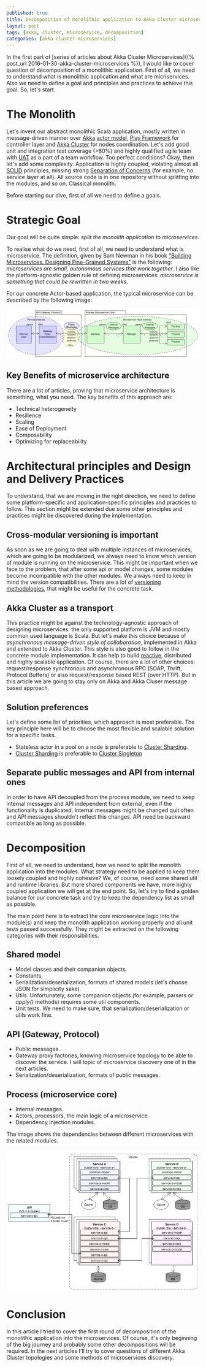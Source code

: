 ```yaml
---
published: true
title: Decomposition of monolithic application to Akka Cluster microservices
layout: post
tags: [akka, cluster, microservice, decomposition]
categories: [akka-cluster-microservices]
---
```

In the first part of [series of articles about Akka Cluster Microservices]({% post_url 2016-01-30-akka-cluster-microservices %}), I would like to cover question of decomposition of a monolithic application. First of all, we need to understand what is monolithic application and what are micriservices. Also we need to define a goal and principles and practices to achieve this goal. So, let's start.

# The Monolith

Let's invent our abstract monolithic Scala application, mostly written in message-driven manner over [Akka](http://akka.io/) [actor model](https://en.wikipedia.org/wiki/Actor_model), [Play Framework](https://www.playframework.com/) for controller layer and [Akka Cluster](http://doc.akka.io/docs/akka/2.4.1/scala/cluster-usage.html) for nodes coordination. Let's add good unit and integration test coverage (>80%) and highly qualified agile team with [UAT](https://en.wikipedia.org/wiki/Acceptance_testing#User_acceptance_testing) as a part of a team workflow. Too perfect conditions? Okay, then let's add some complexity. Application is highly coupled, violating almost all [SOLID](https://en.wikipedia.org/wiki/SOLID_(object-oriented_design)) principles, missing strong [Separation of Concerns](https://en.wikipedia.org/wiki/Separation_of_concerns) (for example, no service layer at all). All source code is in one repository without splitting into the modules, and so on. Classical monolith.

Before starting our dive, first of all we need to define a goals.

# Strategic Goal

Our goal will be quite simple: _split the monolith application to microservices_.

To realise what do we need, first of all, we need to understand what is microservice. The definition, given by Sam Newman in his book ["Building Microservices. Designing Fine-Grained Systems"](http://shop.oreilly.com/product/0636920033158.do) is the following: _microservices are small, autonomous services that work together_. I also like the platform-agnostic golden rule of defining microservices: _microservice is something that could be rewritten in two weeks_.

For our concrete Actor-based application, the typical microservice can be described by the following image:

![Example of Microservice Data Flow](/resources/2016-01-31-decomposition-of-monolithic-application-to-akka-cluster-microservices/microservice-data-flow.png "Example of Microservice Data Flow")

## Key Benefits of microservice architecture

There are a lot of articles, proving that microservice architecture is something, what you need. The key benefits of this approach are:

* Technical heterogeneity
* Resilience
* Scaling
* Ease of Deployment
* Composability
* Optimizing for replaceability

# Architectural principles and Design and Delivery Practices

To understand, that we are moving in the right direction, we need to define some platform-specific and application-specific principles and practices to follow. This section might be extended due some other principles and practices might be discovered during the implementation.

## Cross-modular versioning is important

As soon as we are going to deal with multiple instances of microservices, which are going to be modularized, we always need to know which version of module is running on the microservice. This might be important when we face to the problem, that after some api or model changes, some modules become incompatible with the other modules. We always need to keep in mind the version compatibilities. There are a lot of [versioning methodologies](https://en.wikipedia.org/wiki/Software_versioning), that might be useful for the concrete task.

## Akka Cluster as a transport

This practice might be against the technology-agnostic approach of designing microservices: the only supported platform is JVM and mostly common used language is Scala. But let's make this choice because of _asynchronous message-driven style of collaboration_, implemented in Akka and extended to Akka Cluster. This style is also good to follow in the concrete module implementation. It can help to build [reactive](http://www.reactivemanifesto.org/), distributed and highly scalable application. Of course, there are a lot of other choices: request/response synchronous and asynchronous RPC (SOAP, Thrift, Protocol Buffers) or also request/response based REST (over HTTP). But in this article we are going to stay only on Akka and Akka Cluser message based approach.

## Solution preferences

Let's define some list of priorities, which approach is most preferable. The key principle here will be to choose the most flexible and scalable solution for a specific tasks.

* Stateless actor in a pool on a node is preferable to [Cluster Sharding](http://doc.akka.io/docs/akka/2.4.1/scala/cluster-sharding.html).
* [Cluster Sharding](http://doc.akka.io/docs/akka/2.4.1/scala/cluster-sharding.html) is preferable to [Cluster Singleton](http://doc.akka.io/docs/akka/2.4.1/scala/cluster-singleton.html)

## Separate public messages and API from internal ones

In order to have API decoupled from the process module, we need to keep internal messages and API independent from external, even if the functionality is duplicated. Internal messages might be changed quit often and API messages shouldn't reflect this changes. API need be backward compatible as long as possible.

# Decomposition

First of all, we need to understand, how we need to split the monolith application into the modules. What strategy need to be applied to keep them loosely coupled and highly cohesive? We, of course, need some shared util and runtime libraries. But more shared components we have, more highly coupled application we will get at the end point. So, let's try to find a golden balance for our concrete task and try to keep the dependency list as small as possible. 

The main point here is to extract the core microservice logic into the module(s) and keep the monolith application working properly and all unit tests passed successfully. They might be extracted on the following categories with their responsibilities.

## Shared model

* Model classes and their companion objects.
* Constants.
* Serialization/deserialization, formats of shared models (let's choose JSON for simplicity sake).
* Utils. Unfortunately, some companion objects (for example, parsers or _apply()_ methods) requires some util components.
* Unit tests. We need to make sure, that serialization/deserialization or utils work fine.

## API (Gateway, Protocol)

* Public messages.
* Gateway proxy factories, knowing microservice topology to be able to discover the  service. I will topic of microservice discovery one of in the next articles.
* Serialization/deserialization, formats of public messages.

## Process (microservice core)

* Internal messages.
* Actors, processors, the main logic of a microservice.
* Dependency injection modules.

The image shows the dependencies between different microservices with the related modules.

![Microservices dependencies](/resources/2016-01-31-decomposition-of-monolithic-application-to-akka-cluster-microservices/microservice-dependencies.png "Microservices dependencies")

# Conclusion

In this article I tried to cover the first round of decomposition of the monolithic application into the microservices. Of course, it's only beginning of the big journey and probably some other decompositions will be required. In the next articles I'll try to cover questions of different Akka Cluster topologies and some methods of microservices discovery.
